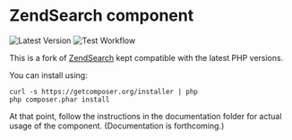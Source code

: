 # ZendSearch component

![Latest Version](https://img.shields.io/github/v/tag/handcraftedinthealps/zendsearch.svg)
![Test Workflow](https://img.shields.io/github/workflow/status/handcraftedinthealps/zendsearch/Test%20application/master.svg?label=test-workflow)

This is a fork of [ZendSearch](https://github.com/zendframework/ZendSearch) kept compatible with the latest PHP versions.

You can install using:

```
curl -s https://getcomposer.org/installer | php
php composer.phar install
```

At that point, follow the instructions in the documentation folder for actual
usage of the component. (Documentation is forthcoming.)
